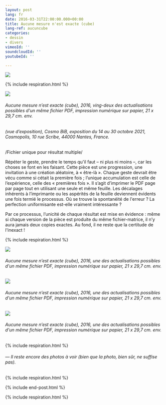 ```yaml
---
layout: post
lang: fr
date: 2016-03-31T22:00:00.000+00:00
title: Aucune mesure n'est exacte (cube)
lang-ref: aucuncube
categories:
- dessin
- divers
vimeoId: ''
soundcloudId: ''
youtubeId: ''

---
```

![](/mepierdoparaver/imgs/aucune-mesure-test-gif01.gif)

{% include respiration.html %}

![](/mepierdoparaver/imgs/pxl_20211014_154120266-night-1-up.jpg)

###### _Aucune mesure n’est exacte (cube)_, 2016, ving-deux des actualisations possibles d'un même fichier PDF, impression numérique sur papier, 21 x 29,7 cm. env.

###### (vue d’exposition), _Cosmo BiB_, exposition du 14 au 30 octobre 2021, Cosmopolis, 10 rue Scribe, 44000 Nantes, France.

/Fichier unique pour résultat multiple/

Répéter le geste, prendre le temps qu'il faut – ni plus ni moins –, car les choses se font en les faisant. Cette pièce est une progression, une invitation à une création aléatoire, à « être-là ». Chaque geste devrait être vécu comme si cétait la première fois ; l’unique accumulation est celle de l’expérience, celle des « premières fois ». Il s’agit d’imprimer le PDF page par page tout en utilisant une seule et même feuille. Les décalages inhérents à l’imprimante ou les aspérités de la feuille deviennent évidents une fois termié le processus. Où se trouve la spontanéité de l'erreur ? La perfection uniformisante est-elle vraiment intéressante ?

Par ce processus, l’unicité de chaque résultat est mise en évidence : même si chaque version de la pièce est produite du même fichier-matrice, il n’y aura jamais deux copies exactes. Au fond, il ne reste que la certitude de l'inexact !

{% include respiration.html %}

![](/mepierdoparaver/imgs/aucune-mesure-scan02-base-cover-up.jpg)

###### _Aucune mesure n’est exacte (cube)_, 2016, une des actualisations possibles d'un même fichier PDF, impression numérique sur papier, 21 x 29,7 cm. env.

![](/mepierdoparaver/imgs/aucune-mesure-scan07-base-up.jpg)

###### _Aucune mesure n’est exacte (cube)_, 2016, une des actualisations possibles d'un même fichier PDF, impression numérique sur papier, 21 x 29,7 cm. env.

![](/mepierdoparaver/imgs/aucune-mesure-scan06-base-up.jpg)

###### _Aucune mesure n’est exacte (cube)_, 2016, une des actualisations possibles d'un même fichier PDF, impression numérique sur papier, 21 x 29,7 cm. env.

{% include respiration.html %}

###### _— Il reste encore des photos à voir (bien que la photo, bien sûr, ne suffise pas)._

{% include respiration.html %}

{% include end-post.html %}

{% include respiration.html %}